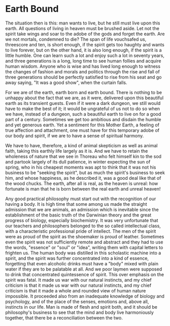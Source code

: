 # Earth Bound

The situation then is this: man wants to live, but he still must live upon this
earth. All questions of living in heaven must be brushed aside. Let not the
spirit take wings and soar to the adobe of the gods and forget the earth. Are we
not mortals, condemned to die? The span of life vouchsafed us, threescore and
ten, is short enough, if the spirit gets too haughty and wants to live forever,
but on the other hand, it is also long enough, if the spirit is a little humble.
One can learn such a lot and enjoy such a lot in seventy years, and three
generations is a long, long time to see human follies and acquire human wisdom.
Anyone who is wise and has lived long enough to witness the changes of fashion
and morals and politics through the rise and fall of three generations should be
perfectly satisfied to rise from his seat and go away saying, "It was a good
show", when the curtain falls.

For we are of the earth, earth born and earth bound. There is nothing to be
unhappy about the fact that we are, as it were, delivered upon this beautiful
earth as its transient guests. Even if it were a dark dungeon, we still would
have to make the best of it; it would be ungrateful of us not to do so when we
have, instead of a dungeon, such a beautiful earth to live on for a good part of
a century. Sometimes we get too ambitious and disdain the humble and yet
generous earth. Yet a sentiment for this Mother Earth, a feeling of true
affection and attachment, one must have for this temporary adobe of our body and
spirit, if we are to have a sense of spiritual harmony.

We have to have, therefore, a kind of animal skepticism as well as animal faith,
taking this earthly life largely as it is. And we have to retain the wholeness
of nature that we see in Thoreau who felt himself kin to the sod and partook
largely of its dull patience, in winter expecting the sun of spring, who in his
cheapest moments was apt to think that it was not his business to be "seeking
the spirit", but as much the spirit's business to seek him, and whose happiness,
as he described it, was a good deal like that of the wood chucks. The earth,
after all is real, as the heaven is unreal: how fortunate is man that he is born
between the real earth and unreal heaven!

Any good practical philosophy must start out with the recognition of our having
a body. It is high time that some among us made the straight admission that we
are animals, an admission which is inevitable since the establishment of the
basic truth of the Darwinian theory and the great progress of biology,
especially biochemistry. It was very unfortunate that our teachers and
philosophers belonged to the so called intellectual class, with a characteristic
professional pride of intellect. The men of the spirit were as proud of the
spirit as the shoemaker is proud of leather. Sometimes even the spirit was not
sufficiently remote and abstract and they had to use the words, "essence" or
"soul" or "idea", writing them with capital letters to frighten us. The human
body was distilled in this scholastic machine into a spirit, and the spirit was
further concentrated into a kind of essence, forgetting that even alcoholic
drinks must have a "body" mixed with plain water if they are to be palatable at
all. And we poor laymen were supposed to drink that concentrated quintessence of
spirit. This over emphasis on the spirit was fatal. It made us war with our
natural instincts, and my chief criticism is that it made us war with our
natural instincts, and my chief criticism is that it made a whole and rounded
view of human nature impossible. It proceeded also from an inadequate knowledge
of biology and psychology, and of the place of the senses, emotions and, above
all, instincts in our life. Man is made of flesh and spirit both, and it should
be philosophy's business to see that the mind and body live harmoniously
together, that there be a reconciliation between the two.
